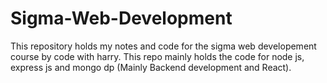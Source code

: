# Sigma-Web-Development
This repository holds my notes and code for the sigma web developement course by code with harry. This repo mainly holds the code for node js, express js and mongo dp (Mainly Backend development and React).
